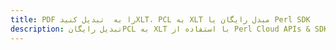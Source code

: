 ---title: PDF را به  تبدیل کنیدXLT، PCL به XLT مبدل رایگان یا Perl SDKdescription: تبدیل رایگانPCL به XLT با استفاده از Perl Cloud APIs & SDK همچنین اسناد PDF را در Cloud ایجاد، ویرایش و رندر کنید.---
